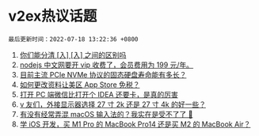 # v2ex热议话题

`最后更新时间：2022-07-18 13:22:36 +0800`

1. [你们能分清 [入] [⼊] 之间的区别吗](https://www.v2ex.com/t/866890)
1. [nodejs 中文网要开 vip 收费了，会员费用为 199 元/年。](https://www.v2ex.com/t/866787)
1. [目前主流 PCIe NVMe 协议的固态硬盘寿命能有多长？](https://www.v2ex.com/t/866773)
1. [如何更改资料让美区 App Store 免税？](https://www.v2ex.com/t/866775)
1. [打开 PC 端微信比打开个 IDEA 还要卡，是真的厉害](https://www.v2ex.com/t/866882)
1. [v 友们，外接显示器选择 27 寸 2k 还是 27 寸 4k 的好一些？](https://www.v2ex.com/t/866804)
1. [有没有经常弄混 macOS 输入法的？我实在是受不了了 😤](https://www.v2ex.com/t/866880)
1. [学 iOS 开发，买 M1 Pro 的 MacBook Pro14 还是买 M2 的 MacBook Air？](https://www.v2ex.com/t/866938)

